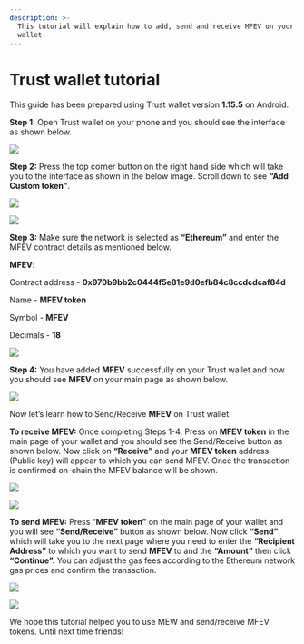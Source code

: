 ```yaml
---
description: >-
  This tutorial will explain how to add, send and receive MFEV on your Trust
  wallet.
---
```


# Trust wallet tutorial

This guide has been prepared using Trust wallet version **1.15.5** on Android.

**Step 1:** Open Trust wallet on your phone and you should see the interface as shown below.

![](../.gitbook/assets/0.jpeg)

**Step 2:** Press the top corner button on the right hand side which will take you to the interface as shown in the below image. Scroll down to see **“Add Custom token”**.

![](../.gitbook/assets/2-1.jpg)

![](../.gitbook/assets/2-2.jpg)

**Step 3:** Make sure the network is selected as **“Ethereum”** and enter the MFEV contract details as mentioned below.

**MFEV**:

Contract address - **0x970b9bb2c0444f5e81e9d0efb84c8ccdcdcaf84d**

Name - **MFEV token**

Symbol - **MFEV**

Decimals - **18**

![](../.gitbook/assets/3%20%281%29.jpeg)

**Step 4:** You have added **MFEV** successfully on your Trust wallet and now you should see **MFEV** on your main page as shown below.

![](../.gitbook/assets/4-1.jpg)

Now let’s learn how to Send/Receive **MFEV** on Trust wallet.

**To receive MFEV:** Once completing Steps 1-4, Press on **MFEV token** in the main page of your wallet and you should see the Send/Receive button as shown below. Now click on **“Receive”** and your **MFEV token** address \(Public key\) will appear to which you can send MFEV. Once the transaction is confirmed on-chain the MFEV balance will be shown.

![](../.gitbook/assets/5-1.jpg)

![](../.gitbook/assets/5-2.jpg)

**To send MFEV:** Press “**MFEV token”** on the main page of your wallet and you will see **“Send/Receive”** button as shown below. Now click **“Send”** which will take you to the next page where you need to enter the **“Recipient Address”** to which you want to send **MFEV** to and the **“Amount”** then click **“Continue”.** You can adjust the gas fees according to the Ethereum network gas prices and confirm the transaction.

![](../.gitbook/assets/6-1.jpg)

![](../.gitbook/assets/6-2.jpg)

We hope this tutorial helped you to use MEW and send/receive MFEV tokens. Until next time friends!
